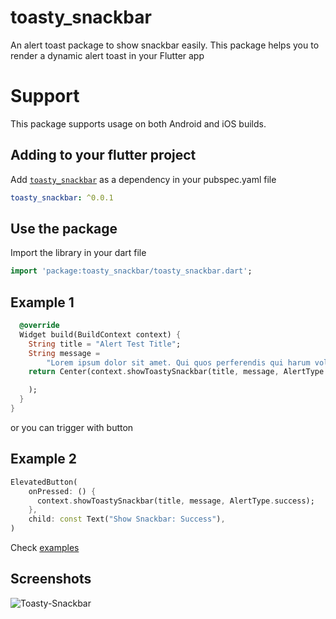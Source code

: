 # toasty_snackbar

An alert toast package to show snackbar easily. This package helps you to render a dynamic alert toast in your Flutter app

# Support

This package supports usage on both Android and iOS builds.

## Adding to your flutter project

Add [`toasty_snackbar`](https://pub.dartlang.org) as a dependency in your pubspec.yaml file

``` yaml
toasty_snackbar: ^0.0.1
```

## Use the package

Import the library in your dart file

``` dart
import 'package:toasty_snackbar/toasty_snackbar.dart';
```

## Example 1

``` dart
  @override
  Widget build(BuildContext context) {
    String title = "Alert Test Title";
    String message =
        "Lorem ipsum dolor sit amet. Qui quos perferendis qui harum voluptatem a dolorum minima est voluptas veritatis. Nam commodi unde quo adipisci itaque sed autem veritatis est mollitia quam. Est delectus ipsum et beatae quasi ea molestias voluptatibus quo Quis culpa ut atque consequatur sit explicabo iste ea natus cumque. Aut quia aliquam 33 nostrum tempora et voluptates quia.";
    return Center(context.showToastySnackbar(title, message, AlertType.info);

    );
  }
}
```
or you can trigger with button

## Example 2

``` dart
ElevatedButton(
    onPressed: () {
      context.showToastySnackbar(title, message, AlertType.success);
    },
    child: const Text("Show Snackbar: Success"),
)
```



Check [examples](https://github.com/kanieren/toasty_snackbar/tree/master/example)

## Screenshots

![Toasty-Snackbar](https://i.imgur.com/F56sZwm.gif)
